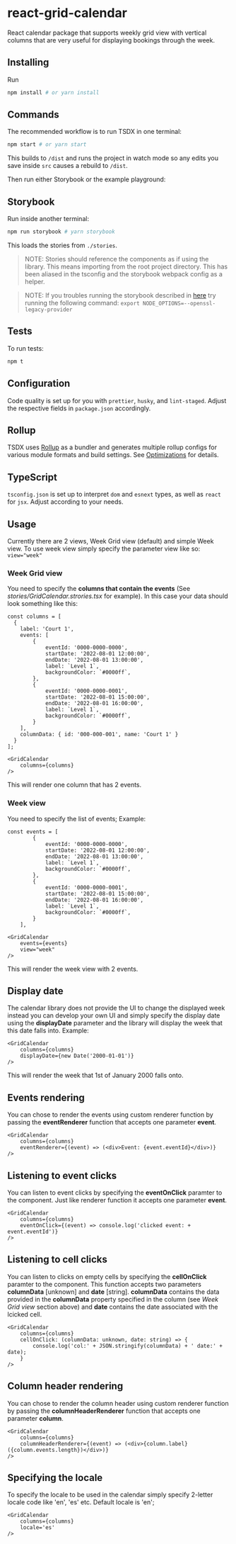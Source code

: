 # react-grid-calendar

React calendar package that supports weekly grid view with vertical columns that are very useful for displaying bookings through the week.

## Installing

Run

```bash
npm install # or yarn install
```

## Commands

The recommended workflow is to run TSDX in one terminal:

```bash
npm start # or yarn start
```

This builds to `/dist` and runs the project in watch mode so any edits you save inside `src` causes a rebuild to `/dist`.

Then run either Storybook or the example playground:

## Storybook

Run inside another terminal:

```bash
npm run storybook # yarn storybook
```

This loads the stories from `./stories`.

> NOTE: Stories should reference the components as if using the library. This means importing from the root project directory. This has been aliased in the tsconfig and the storybook webpack config as a helper.

> NOTE: If you troubles running the storybook described in [here](https://stackoverflow.com/questions/69692842/error-message-error0308010cdigital-envelope-routinesunsupported) try running the following command: `export NODE_OPTIONS=--openssl-legacy-provider`

## Tests

To run tests:

```bash
npm t
```

## Configuration

Code quality is set up for you with `prettier`, `husky`, and `lint-staged`. Adjust the respective fields in `package.json` accordingly.

## Rollup

TSDX uses [Rollup](https://rollupjs.org) as a bundler and generates multiple rollup configs for various module formats and build settings. See [Optimizations](#optimizations) for details.

## TypeScript

`tsconfig.json` is set up to interpret `dom` and `esnext` types, as well as `react` for `jsx`. Adjust according to your needs.

## Usage

Currently there are 2 views, Week Grid view (default) and simple Week view. To use week view simply specify the parameter view like so: `view="week"`

### Week Grid view

You need to specify the **columns that contain the events** (See _stories/GridCalendar.strories.tsx_ for example). In this case your data should look something like this:

```
const columns = [
  {
    label: 'Court 1',
    events: [
        {
            eventId: '0000-0000-0000',
            startDate: '2022-08-01 12:00:00',
            endDate: '2022-08-01 13:00:00',
            label: `Level 1`,
            backgroundColor: `#0000ff`,
        },
        {
            eventId: '0000-0000-0001',
            startDate: '2022-08-01 15:00:00',
            endDate: '2022-08-01 16:00:00',
            label: `Level 1`,
            backgroundColor: `#0000ff`,
        }
    ],
    columnData: { id: '000-000-001', name: 'Court 1' }
  }
];

<GridCalendar
    columns={columns}
/>
```

This will render one column that has 2 events.

### Week view

You need to specify the list of events; Example:

```
const events = [
        {
            eventId: '0000-0000-0000',
            startDate: '2022-08-01 12:00:00',
            endDate: '2022-08-01 13:00:00',
            label: `Level 1`,
            backgroundColor: `#0000ff`,
        },
        {
            eventId: '0000-0000-0001',
            startDate: '2022-08-01 15:00:00',
            endDate: '2022-08-01 16:00:00',
            label: `Level 1`,
            backgroundColor: `#0000ff`,
        }
    ],

<GridCalendar
    events={events}
    view="week"
/>
```

This will render the week view with 2 events.

## Display date

The calendar library does not provide the UI to change the displayed week instead you can develop your own UI and simply specify the display date using the **displayDate** parameter and the library will display the week that this date falls into. Example:

```
<GridCalendar
    columns={columns}
    displayDate={new Date('2000-01-01')}
/>
```

This will render the week that 1st of January 2000 falls onto.

## Events rendering

You can chose to render the events using custom renderer function by passing the **eventRenderer** function that accepts one parameter **event**.

```
<GridCalendar
    columns={columns}
    eventRenderer={(event) => (<div>Event: {event.eventId}</div>)}
/>
```

## Listening to event clicks

You can listen to event clicks by specifying the **eventOnClick** paramter to the component. Just like renderer function it accepts one parameter **event**.

```
<GridCalendar
    columns={columns}
    eventOnClick={(event) => console.log('clicked event: + event.eventId')}
/>
```

## Listening to cell clicks

You can listen to clicks on empty cells by specifying the **cellOnClick** paramter to the component. This function accepts two parameters **columnData** [unknown] and **date** [string]. **columnData** contains the data provided in the **columnData** property specified in the column (see _Week Grid view_ section above) and **date** contains the date associated with the lcicked cell.

```
<GridCalendar
    columns={columns}
    cellOnClick: (columnData: unknown, date: string) => {
        console.log('col:' + JSON.stringify(columnData) + ' date:' + date);
    }
/>
```

## Column header rendering

You can chose to render the column header using custom renderer function by passing the **columnHeaderRenderer** function that accepts one parameter **column**.

```
<GridCalendar
    columns={columns}
    columnHeaderRenderer={(event) => (<div>{column.label} ({column.events.length})</div>)}
/>
```

## Specifying the locale

To specify the locale to be used in the calendar simply specify 2-letter locale code like 'en', 'es' etc. Default locale is 'en';

```
<GridCalendar
    columns={columns}
    locale='es'
/>
```
